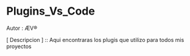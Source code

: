 # Plugins_Vs_Code

Autor : ÆV®

[ Descripcion ] :: Aqui encontraras los plugis que utilizo para todos mis proyectos 
